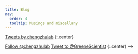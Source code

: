 ```yaml
---
title: Blog
nav:
  order: 4
  tooltip: Musings and miscellany
---
```


<!-- # <i class="fas fa-feather-alt"></i>Blog

{% include section.html %}

{% include search-info.html %}

{% include list.html data="posts" component="post-excerpt" %}

{% include section.html %}

## News

<!-- Twitter embeds from https://publish.twitter.com/ -->  

<a class="twitter-timeline" data-width="400" data-height="400" href="https://twitter.com/chengzhulab?ref_src=twsrc%5Etfw">Tweets by chengzhulab</a> <script async src="https://platform.twitter.com/widgets.js" charset="utf-8"></script>
{:.center}

<a href="https://twitter.com/chengzhulab?ref_src=twsrc%5Etfw" class="twitter-follow-button" data-show-count="false">Follow @chengzhulab</a><script async src="https://platform.twitter.com/widgets.js" charset="utf-8"></script>
<a href="https://twitter.com/intent/tweet?screen_name=chengzhulab&ref_src=twsrc%5Etfw" class="twitter-mention-button" data-show-count="false">Tweet to @GreeneScientist</a><script async src="https://platform.twitter.com/widgets.js" charset="utf-8"></script>
{:.center}
-->
